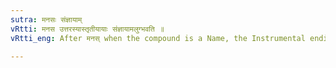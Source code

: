 ```yaml
---
sutra: मनसः संज्ञायाम्
vRtti: मनस उत्तरस्यास्तृतीयायाः संज्ञायामलुग्भवति ॥
vRtti_eng: After मनस् when the compound is a Name, the Instrumental endings are not elided before the second member.

---
```

